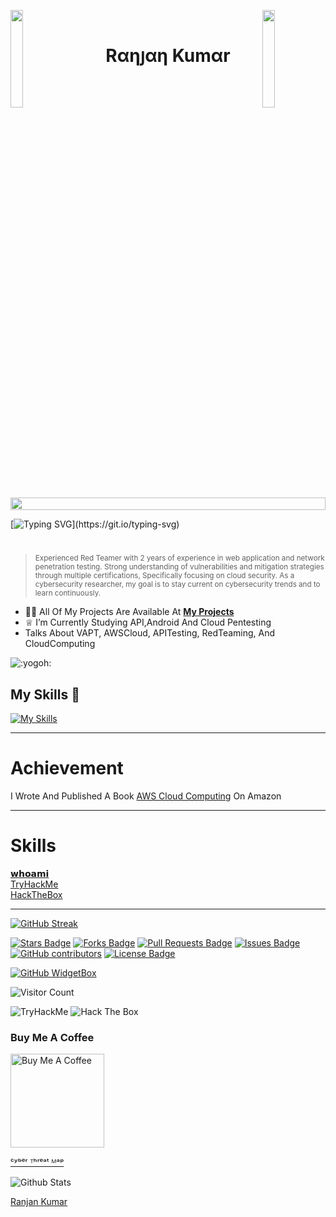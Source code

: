 <img align="left" src="https://user-images.githubusercontent.com/65187002/144930161-2f783401-8d27-4fdf-a2f7-cc0ba32f1f1f.gif" width="20%" style="display:inline;"><img align="right" src="https://user-images.githubusercontent.com/65187002/144930161-2f783401-8d27-4fdf-a2f7-cc0ba32f1f1f.gif" width="20%" style="display:inline;">
<br>



<h1 align="center">Rαηյαη Kumαr</h1>
   
<img src="https://i.imgur.com/dBaSKWF.gif" height="20" width="100%">


[![Typing SVG](https://readme-typing-svg.herokuapp.com?font=Goblin+One&color=00FF00&width=600&lines=Certified+Ethical+Hacker;Certified+Penetration+Tester;Red+Teamer;)](https://git.io/typing-svg)


#
> <sup> Experienced Red Teamer with 2 years of experience in web application and network penetration testing. Strong understanding of vulnerabilities and mitigation strategies through multiple certifications, Specifically focusing on cloud security. As a cybersecurity researcher, my goal is to stay current on cybersecurity trends and to learn continuously.

 

- 👨‍💻 All Of My Projects Are Available At **[My Projects](https://github.com/kabir0104k?tab=repositories)**
- ♕ I’m Currently Studying API,Android And Cloud Pentesting </br>
- Talks About VAPT, AWSCloud, APITesting, RedTeaming, And CloudComputing



<img src="https://slack-imgs.com/?c=1&amp;o1=gu&amp;url=https%3A%2F%2Femoji.slack-edge.com%2FTBMH8MT1N%2Fyogoh%2Faef8c67fc050a6f6.png" aria-label="yogoh emoji" alt=":yogoh:" data-stringify-type="emoji" data-stringify-emoji=":yogoh:">

## My Skills 🚀

[![My Skills](https://skillicons.dev/icons?i=html,css,js,php,python,linux,aws,azure,gcp,git,github,powershell,bash,postman,docker&perline=15)](https://skillicons.dev)



--------

# Achievement

I Wrote And Published A Book [AWS Cloud Computing](https://www.amazon.in/AWS-Cloud-Computing-Ranjan-Kumar-ebook/dp/B0CBTCKSKR/ref=sr_1_5?keywords=aws+cloud+computing&qid=1690436456&sprefix=AWS+clo%2Caps%2C327&sr=8-5) On Amazon

--------

# Skills
[𝘄𝗵𝗼𝗮𝗺𝗶](https://flowcv.com/resume/2s9blkj3w8) </br>
[TryHackMe](https://tryhackme.com/p/Kabir0704)</br>
[HackTheBox](https://app.hackthebox.com/profile/overview/Kabir0704)

--------

[![GitHub Streak](https://streak-stats.demolab.com?user=kabir0104k&theme=hacker&date_format=j%20M%5B%20Y%5D&card_width=400)](https://git.io/streak-stats)


<a href="https://github.com/kabir0104k/awesome-github-profile-readme/stargazers"><img src="https://img.shields.io/github/stars/kabir0104k/awesome-github-profile-readme" alt="Stars Badge"/></a>
<a href="https://github.com/kabir0104k/awesome-github-profile-readme/network/members"><img src="https://img.shields.io/github/forks/kabir0104k/awesome-github-profile-readme" alt="Forks Badge"/></a>
<a href="https://github.com/kabir0104k/awesome-github-profile-readme/pulls"><img src="https://img.shields.io/github/issues-pr/kabir0104k/awesome-github-profile-readme" alt="Pull Requests Badge"/></a>
<a href="https://github.com/kabir0104k/awesome-github-profile-readme/issues"><img src="https://img.shields.io/github/issues/kabir0104k/awesome-github-profile-readme" alt="Issues Badge"/></a>
<a href="https://github.com/kabir0104k/awesome-github-profile-readme/graphs/contributors"><img alt="GitHub contributors" src="https://img.shields.io/github/contributors/kabir0104k/awesome-github-profile-readme?color=2b9348"></a>
<a href="https://github.com/kabir0104k/awesome-github-profile-readme/blob/master/LICENSE"><img src="https://img.shields.io/github/license/kabir0104k/awesome-github-profile-readme?color=2b9348" alt="License Badge"/></a>

[![GitHub WidgetBox](https://github-widgetbox.vercel.app/api/profile?username=kabir0104k&data=followers,repositories,stars,commits&theme=carbon)](https://github.com/kabir0104k/github-widgetbox)


![Visitor Count](https://profile-counter.glitch.me/brunnerlivio/count.svg)




<img src="https://tryhackme-badges.s3.amazonaws.com/Kabir0704.png" alt="TryHackMe">


<img src="http://www.hackthebox.eu/badge/image/549968" alt="Hack The Box">

### Buy Me A Coffee 
<a href="https://www.buymeacoffee.com/kabir0704" target="_blank"><img src="https://cdn.buymeacoffee.com/buttons/v2/default-red.png" alt="Buy Me A Coffee" width="150" ></a>

[ᶜʸᵇᵉʳ ᵀʰʳᵉᵃᵗ ᴹᵃᵖ](https://cybermap.kaspersky.com/en/widget/dynamic/dark)

<p align="left">
        <img src="https://raw.githubusercontent.com/bornmay/bornmay/Update/svg/Bottom.svg" alt="Github Stats" />
</p>

</details>


<div class="badge-base LI-profile-badge" data-locale="en_US" data-size="medium" data-theme="dark" data-type="VERTICAL" data-vanity="ranjankumar6289" data-version="v1"><a class="badge-base__link LI-simple-link" href="https://in.linkedin.com/in/ranjankumar6289?trk=profile-badge">Ranjan Kumar</a></div>

